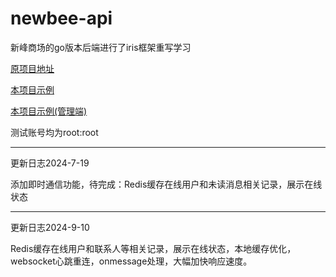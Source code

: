 # newbee-api
新峰商场的go版本后端进行了iris框架重写学习

[原项目地址](https://github.com/newbee-ltd/newbee-mall-api-go)

[本项目示例](http://121.37.200.179:28082/)

[本项目示例(管理端)](http://121.37.200.179:28083/)

测试账号均为root:root

***

更新日志2024-7-19

添加即时通信功能，待完成：Redis缓存在线用户和未读消息相关记录，展示在线状态

***

更新日志2024-9-10

Redis缓存在线用户和联系人等相关记录，展示在线状态，本地缓存优化，websocket心跳重连，onmessage处理，大幅加快响应速度。
